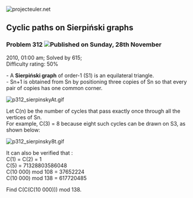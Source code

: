 ![projecteuler.net](images/print_page_logo.png)

## Cyclic paths on Sierpiński graphs

### Problem 312 ![](images/icon_info.png)Published on Sunday, 28th November
2010, 01:00 am; Solved by 615;  
Difficulty rating: 50%

\- A **Sierpiński graph** of order-1 (S1) is an equilateral triangle.  
\- Sn+1 is obtained from Sn by positioning three copies of Sn so that every
pair of copies has one common corner.

![p312_sierpinskyAt.gif](project/images/p312_sierpinskyAt.gif)

Let C(n) be the number of cycles that pass exactly once through all the
vertices of Sn.  
For example, C(3) = 8 because eight such cycles can be drawn on S3, as shown
below:

![p312_sierpinsky8t.gif](project/images/p312_sierpinsky8t.gif)

It can also be verified that :  
C(1) = C(2) = 1  
C(5) = 71328803586048  
C(10 000) mod 108 = 37652224  
C(10 000) mod 138 = 617720485  

Find C(C(C(10 000))) mod 138.

  
  

